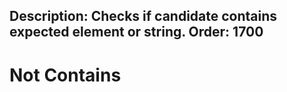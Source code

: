 Description: Checks if candidate contains expected element or string.
Order: 1700
---

# Not Contains